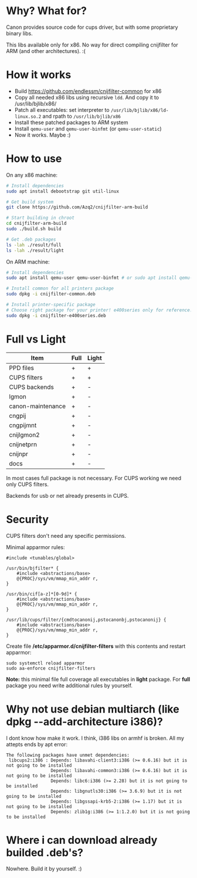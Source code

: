 # Why? What for?
Canon provides source code for cups driver, but with some proprietary binary libs.

This libs available only for x86. No way for direct compiling cnijfilter for ARM (and other architectures). :(

# How it works
- Build https://github.com/endlessm/cnijfilter-common for x86
- Copy all needed x86 libs using recursive `ldd`. And copy it to /usr/lib/bjlib/x86/
- Patch all executables: set interpreter to `/usr/lib/bjlib/x86/ld-linux.so.2` and rpath to `/usr/lib/bjlib/x86`
- Install these patched packages to ARM system
- Install `qemu-user` and `qemu-user-binfmt` (or `qemu-user-static`)
- Now it works. Maybe :)

# How to use
On any x86 machine:
```bash
# Install dependencies
sudo apt install debootstrap git util-linux

# Get build system
git clone https://github.com/Azq2/cnijfilter-arm-build

# Start building in chroot
cd cnijfilter-arm-build
sudo ./build.sh build

# Get .deb packages
ls -lah ./result/full
ls -lah ./result/light
```

On ARM machine:
```bash
# Install dependencies
sudo apt install qemu-user qemu-user-binfmt # or sudo apt install qemu-user-static

# Install common for all printers package
sudo dpkg -i cnijfilter-common.deb

# Install printer-specific package
# Choose right package for your printer! e400series only for reference!
sudo dpkg -i cnijfilter-e400series.deb
```

# Full vs Light
| Item              | Full | Light |
|-------------------|------|-------|
| PPD files         | +    | +     |
| CUPS filters      | +    | +     |
| CUPS backends     | +    | -     |
| lgmon             | +    | -     |
| canon-maintenance | +    | -     |
| cngpij            | +    | -     |
| cngpijmnt         | +    | -     |
| cnijlgmon2        | +    | -     |
| cnijnetprn        | +    | -     |
| cnijnpr           | +    | -     |
| docs              | +    | -     |

In most cases full package is not necessary. For CUPS working we need only CUPS filters.

Backends for usb or net already presents in CUPS.

# Security
CUPS filters don't need any specific permissions.

Minimal apparmor rules:
```
#include <tunables/global>

/usr/bin/bjfilter* {
	#include <abstractions/base>
	@{PROC}/sys/vm/mmap_min_addr r,
}

/usr/bin/cif[a-z]*[0-9d]* {
	#include <abstractions/base>
	@{PROC}/sys/vm/mmap_min_addr r,
}

/usr/lib/cups/filter/{cmdtocanonij,pstocanonbj,pstocanonij} {
	#include <abstractions/base>
	@{PROC}/sys/vm/mmap_min_addr r,
}
```

Create file **/etc/apparmor.d/cnijfilter-filters** with this contents and restart apparmor:
```
sudo systemctl reload apparmor
sudo aa-enforce cnijfilter-filters
```

**Note:** this minimal file full coverage all executables in **light** package. For **full** package you need write additional rules by yourself.

# Why not use debian multiarch (like dpkg --add-architecture i386)?
I dont know how make it work. I think, i386 libs on armhf is broken. All my attepts ends by apt error:
```
The following packages have unmet dependencies:
 libcups2:i386 : Depends: libavahi-client3:i386 (>= 0.6.16) but it is not going to be installed
                 Depends: libavahi-common3:i386 (>= 0.6.16) but it is not going to be installed
                 Depends: libc6:i386 (>= 2.28) but it is not going to be installed
                 Depends: libgnutls30:i386 (>= 3.6.9) but it is not going to be installed
                 Depends: libgssapi-krb5-2:i386 (>= 1.17) but it is not going to be installed
                 Depends: zlib1g:i386 (>= 1:1.2.0) but it is not going to be installed
```

# Where i can download already builded .deb's?
Nowhere. Build it by yourself. :)
